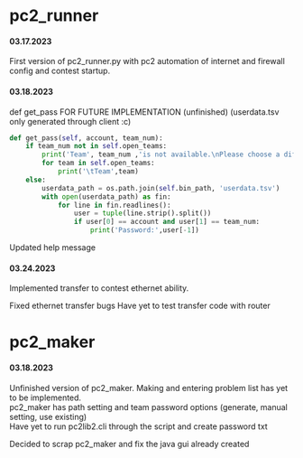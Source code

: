 # pc2_runner

#### 03.17.2023 

First version of pc2_runner.py with pc2 automation of internet and firewall config and contest startup.

#### 03.18.2023 

def get_pass FOR FUTURE IMPLEMENTATION (unfinished) (userdata.tsv only generated through client :c)

```python
def get_pass(self, account, team_num):
    if team_num not in self.open_teams:
        print('Team', team_num ,'is not available.\nPlease choose a different team:')
        for team in self.open_teams:
            print('\tTeam',team) 
    else:
        userdata_path = os.path.join(self.bin_path, 'userdata.tsv')
        with open(userdata_path) as fin:
            for line in fin.readlines():
                user = tuple(line.strip().split())
                if user[0] == account and user[1] == team_num:
                    print('Password:',user[-1])
```

Updated help message

#### 03.24.2023

Implemented transfer to contest ethernet ability.

Fixed ethernet transfer bugs
Have yet to test transfer code with router

# pc2_maker

#### 03.18.2023

Unfinished version of pc2_maker. Making and entering problem list has yet to be implemented.<br>
pc2_maker has path setting and team password options (generate, manual setting, use existing)<br>
Have yet to run pc2lib2.cli through the script and create password txt

Decided to scrap pc2_maker and fix the java gui already created